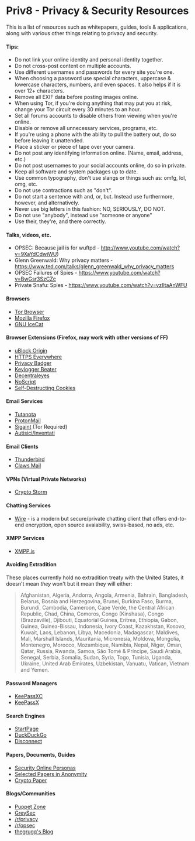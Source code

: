 # Priv8 - Privacy & Security Resources
This is a list of resources such as whitepapers, guides, tools & applications, along with various other things relating to privacy and security.

#### Tips:
* Do not link your online identity and personal identity together.
* Do not cross-post content on multiple accounts.
* Use different usernames and passwords for every site you're one.
* When choosing a password use special characters, uppercase & lowercase characters, numbers, and even spaces. It also helps if it is over 12+ characters.
* Remove all EXIF data before posting images online.
* When using Tor, if you're doing anything that may put you at risk, change your Tor circuit every 30 minutes to an hour.
* Set all forums accounts to disable others from viewing when you're online.
* Disable or remove all unnecessary services, programs, etc.
* If you're using a phone with the ability to pull the battery out, do so before leaving it unattended.
* Place a sticker or piece of tape over your camera.
* Do not post any identifying information online. (Name, email, address, etc.)
* Do not post usernames to your social accounts online, do so in private.
* Keep all software and system packages up to date.
* Use common typography, don't use slangs or things such as: omfg, lol, omg, etc.
* Do not use contractions such as "don't".
* Do not start a sentence with and, or, but. Instead use furthermore, however, and alternatively. 
* Never use big letters in this fashion: NO, SERIOUSLY, DO NOT.
* Do not use "anybody", instead use "someone or anyone"
* Use their, they're, and there correctly.

#### Talks, videos, etc.
* OPSEC: Because jail is for wuftpd - http://www.youtube.com/watch?v=9XaYdCdwiWU)
* Glenn Greenwald: Why privacy matters - https://www.ted.com/talks/glenn_greenwald_why_privacy_matters
* OPSEC Failures of Spies - https://www.youtube.com/watch?v=BwGsr3SzCZc
* Private Snafu: Spies - https://www.youtube.com/watch?v=vzIltaAnWFU

#### Browsers
* [Tor Browser](https://www.torproject.org/)
* [Mozilla Firefox](https://www.mozilla.org/en-US/)
* [GNU IceCat](https://www.gnu.org/software/gnuzilla/)

#### Browser Extensions (Firefox, may work with other versions of FF)
* [uBlock Origin](https://addons.mozilla.org/en-US/firefox/addon/ublock-origin/)
* [HTTPS Everywhere](https://addons.mozilla.org/en-US/firefox/addon/https-everywhere/)
* [Privacy Badger](https://addons.mozilla.org/en-US/firefox/addon/privacy-badger17/)
* [Keylogger Beater](https://addons.mozilla.org/en-US/firefox/addon/keylogger-beater/)
* [Decentraleyes](https://addons.mozilla.org/en-US/firefox/addon/decentraleyes/)
* [NoScript](https://addons.mozilla.org/en-US/firefox/addon/noscript/)
* [Self-Destructing Cookies](https://addons.mozilla.org/en-US/firefox/addon/self-destructing-cookies/)

#### Email Services
* [Tutanota](https://tutanota.com/)
* [ProtonMail](https://protonmail.com/)
* [Sigaint](http://sigaintevyh2rzvw.onion/) (Tor Required)
* [Autisici/Inventati](https://www.autistici.org/)

#### Email Clients
* [Thunderbird](https://www.mozilla.org/en-US/thunderbird/)
* [Claws Mail](http://www.claws-mail.org/)

#### VPNs (Virtual Private Networks)
* [Crypto Storm](https://cryptostorm.is/)

#### Chatting Services
* [Wire](https://wire.com) - is a modern but secure/private chatting client that offers end-to-end encryption, open source avaiability, swiss-based, no ads, etc.

#### XMPP Services
* [XMPP.is](https://xmpp.is)

#### Avoiding Extradition 
These places currently hold no extradition treaty with the United States, it doesn't mean _they_ won't but it mean they will either:
> Afghanistan, Algeria, Andorra, Angola, Armenia, Bahrain, Bangladesh, Belarus, Bosnia and
> Herzegovina, Brunei, Burkina Faso, Burma, Burundi, Cambodia, Cameroon, Cape Verde, the Central
> African Republic, Chad, China, Comoros, Congo (Kinshasa), Congo (Brazzaville), Djibouti, Equatorial
> Guinea, Eritrea, Ethiopia, Gabon, Guinea, Guinea-Bissau, Indonesia, Ivory Coast, Kazakhstan,
> Kosovo, Kuwait, Laos, Lebanon, Libya, Macedonia, Madagascar, Maldives, Mali, Marshall Islands,
> Mauritania, Micronesia, Moldova, Mongolia, Montenegro, Morocco, Mozambique, Namibia, Nepal,
> Niger, Oman, Qatar, Russia, Rwanda, Samoa, São Tomé & Príncipe, Saudi Arabia, Senegal, Serbia,
> Somalia, Sudan, Syria, Togo, Tunisia, Uganda, Ukraine, United Arab Emirates, Uzbekistan, Vanuatu,
> Vatican, Vietnam and Yemen.

#### Password Managers
* [KeePassXC](https://keepassxc.org/)
* [KeePassX](https://www.keepassx.org/)

#### Search Engines
* [StartPage](https://www.startpage.com/)
* [DuckDuckGo](https://duckduckgo.com/)
* [Disconnect](https://search.disconnect.me/)

#### Papers, Documents, Guides
* [Security Online Personas](http://puppet.zone/files/SecuringOnlinePersonas.pdf)
* [Selected Papers in Anonymity](https://www.freehaven.net/anonbib/)
* [Crypto Paper]()

#### Blogs/Communities
* [Puppet Zone](http://puppet.zone/)
* [GreySec](https://greysec.net/)
* [/r/privacy](https://www.reddit.com/r/privacy/)
* [/r/opsec](https://www.reddit.com/r/opsec/)
* [thegrugq's Blog](https://grugq.github.io/)
